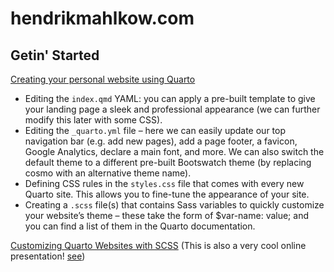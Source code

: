 # hendrikmahlkow.com

## Getin' Started
[Creating your personal website using Quarto](https://ucsb-meds.github.io/creating-quarto-websites/)

- Editing the `index.qmd` YAML: you can apply a pre-built template to give your landing page a sleek and professional appearance (we can further modify this later with some CSS).
- Editing the `_quarto.yml` file – here we can easily update our top navigation bar (e.g. add new pages), add a page footer, a favicon, Google Analytics, declare a main font, and more. We can also switch the default theme to a different pre-built Bootswatch theme (by replacing cosmo with an alternative theme name).
- Defining CSS rules in the `styles.css` file that comes with every new Quarto site. This allows you to fine-tune the appearance of your site.
- Creating a `.scss` file(s) that contains Sass variables to quickly customize your website’s theme – these take the form of $var-name: value; and you can find a list of them in the Quarto documentation.

[Customizing Quarto Websites with SCSS](https://ucsb-meds.github.io/customizing-quarto-websites/#/title-slide) (This is also a very cool online presentation! [see](https://github.com/UCSB-MEDS/customizing-quarto-websites))
